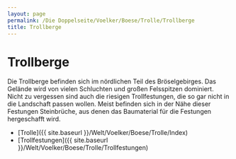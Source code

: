 ```yaml
---
layout: page
permalink: /Die Doppelseite/Voelker/Boese/Trolle/Trollberge
title: Trollberge
---
```


# Trollberge

Die Trollberge befinden sich im nördlichen Teil des Bröselgebirges. Das Gelände wird von vielen Schluchten und großen Felsspitzen dominiert. Nicht zu vergessen sind auch die riesigen Trollfestungen, die so gar nicht in die Landschaft passen wollen. Meist befinden sich in der Nähe dieser Festungen Steinbrüche, aus denen das Baumaterial für die Festungen hergeschafft wird.

- [Trolle]({{ site.baseurl }}/Welt/Voelker/Boese/Trolle/Index)
- [Trollfestungen]({{ site.baseurl }}/Welt/Voelker/Boese/Trolle/Trollfestungen)

